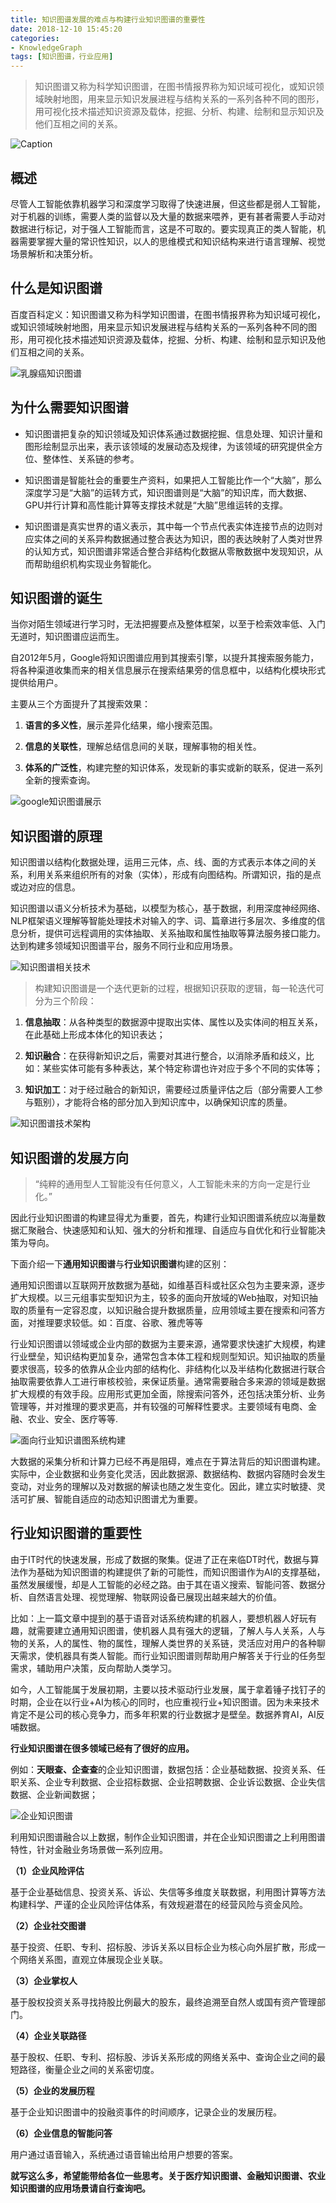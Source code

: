 ```yaml
---
title: 知识图谱发展的难点与构建行业知识图谱的重要性
date: 2018-12-10 15:45:20
categories:
- KnowledgeGraph
tags: [知识图谱，行业应用]
---
```



> 知识图谱又称为科学知识图谱，在图书情报界称为知识域可视化，或知识领域映射地图，用来显示知识发展进程与结构关系的一系列各种不同的图形，用可视化技术描述知识资源及载体，挖掘、分析、构建、绘制和显示知识及他们互相之间的关系。

![Caption](https://i.postimg.cc/QtcRF54v/kg-01.jpg)

## 概述

尽管人工智能依靠机器学习和深度学习取得了快速进展，但这些都是弱人工智能，对于机器的训练，需要人类的监督以及大量的数据来喂养，更有甚者需要人手动对数据进行标记，对于强人工智能而言，这是不可取的。要实现真正的类人智能，机器需要掌握大量的常识性知识，以人的思维模式和知识结构来进行语言理解、视觉场景解析和决策分析。

## 什么是知识图谱

百度百科定义：知识图谱又称为科学知识图谱，在图书情报界称为知识域可视化，或知识领域映射地图，用来显示知识发展进程与结构关系的一系列各种不同的图形，用可视化技术描述知识资源及载体，挖掘、分析、构建、绘制和显示知识及他们互相之间的关系。

![乳腺癌知识图谱](https://i.postimg.cc/8PpqC7hn/kg-02.jpg)

## 为什么需要知识图谱

- 知识图谱把复杂的知识领域及知识体系通过数据挖掘、信息处理、知识计量和图形绘制显示出来，表示该领域的发展动态及规律，为该领域的研究提供全方位、整体性、关系链的参考。

- 知识图谱是智能社会的重要生产资料，如果把人工智能比作一个“大脑”，那么深度学习是“大脑”的运转方式，知识图谱则是“大脑”的知识库，而大数据、GPU并行计算和高性能计算等支撑技术就是“大脑”思维运转的支撑。

- 知识图谱是真实世界的语义表示，其中每一个节点代表实体连接节点的边则对应实体之间的关系异构数据通过整合表达为知识，图的表达映射了人类对世界的认知方式，知识图谱非常适合整合非结构化数据从零散数据中发现知识，从而帮助组织机构实现业务智能化。

## 知识图谱的诞生

当你对陌生领域进行学习时，无法把握要点及整体框架，以至于检索效率低、入门无道时，知识图谱应运而生。

自2012年5月，Google将知识图谱应用到其搜索引擎，以提升其搜索服务能力，将各种渠道收集而来的相关信息展示在搜索结果旁的信息框中，以结构化模块形式提供给用户。

主要从三个方面提升了其搜索效果：

1. **语言的多义性**，展示差异化结果，缩小搜索范围。

2. **信息的关联性**，理解总结信息间的关联，理解事物的相关性。

3. **体系的广泛性**，构建完整的知识体系，发现新的事实或新的联系，促进一系列全新的搜索查询。

![google知识图谱展示](https://i.postimg.cc/8PZxfT4k/kg-03.jpg)

## 知识图谱的原理

知识图谱以结构化数据处理，运用三元体，点、线、面的方式表示本体之间的关系，利用关系来组织所有的对象（实体），形成有向图结构。所谓知识，指的是点或边对应的信息。

知识图谱以语义分析技术为基础，以模型为核心，基于数据，利用深度神经网络、NLP框架语义理解等智能处理技术对输入的字、词、篇章进行多层次、多维度的信息分析，提供可远程调用的实体抽取、关系抽取和属性抽取等算法服务接口能力。达到构建多领域知识图谱平台，服务不同行业和应用场景。

![知识图谱相关技术](https://i.postimg.cc/kG9LK4LG/kg-04.png)

> 构建知识图谱是一个迭代更新的过程，根据知识获取的逻辑，每一轮迭代可分为三个阶段：

1. **信息抽取**：从各种类型的数据源中提取出实体、属性以及实体间的相互关系，在此基础上形成本体化的知识表达；

2. **知识融合**：在获得新知识之后，需要对其进行整合，以消除矛盾和歧义，比如：某些实体可能有多种表达，某个特定称谓也许对应于多个不同的实体等；

3. **知识加工**：对于经过融合的新知识，需要经过质量评估之后（部分需要人工参与甄别），才能将合格的部分加入到知识库中，以确保知识库的质量。

![知识图谱技术架构](https://i.postimg.cc/T19F9xX9/kg-05.jpg)

## 知识图谱的发展方向

> “纯粹的通用型人工智能没有任何意义，人工智能未来的方向一定是行业化。”

因此行业知识图谱的构建显得尤为重要，首先，构建行业知识图谱系统应以海量数据汇聚融合、快速感知和认知、强大的分析和推理、自适应与自优化和行业智能决策为导向。

下面介绍一下**通用知识图谱**与**行业知识图谱**构建的区别：

通用知识图谱以互联网开放数据为基础，如维基百科或社区众包为主要来源，逐步扩大规模。以三元组事实型知识为主，较多的面向开放域的Web抽取，对知识抽取的质量有一定容忍度，以知识融合提升数据质量，应用领域主要在搜索和问答方面，对推理要求较低。如：百度、谷歌、雅虎等等

行业知识图谱以领域或企业内部的数据为主要来源，通常要求快速扩大规模，构建行业壁垒，知识结构更加复杂，通常包含本体工程和规则型知识。知识抽取的质量要求很高，较多的依靠从企业内部的结构化、非结构化以及半结构化数据进行联合抽取需要依靠人工进行审核校验，来保证质量。通常需要融合多来源的领域是数据扩大规模的有效手段。应用形式更加全面，除搜索问答外，还包括决策分析、业务管理等，并对推理的要求更高，并有较强的可解释性要求。主要领域有电商、金融、农业、安全、医疗等等.

![面向行业知识谱图系统构建](https://i.postimg.cc/MZbCx7jQ/kg-06.jpg)

大数据的采集分析和计算力已经不再是阻碍，难点在于算法背后的知识图谱构建。实际中，企业数据和业务变化灵活，因此数据源、数据结构、数据内容随时会发生变动，对业务的理解以及对数据的解读也随之发生变化。因此，建立实时敏捷、灵活可扩展、智能自适应的动态知识图谱尤为重要。

## 行业知识图谱的重要性

由于IT时代的快速发展，形成了数据的聚集。促进了正在来临DT时代，数据与算法作为基础为知识图谱的构建提供了新的可能性，而知识图谱作为AI的支撑基础，虽然发展缓慢，却是人工智能的必经之路。由于其在语义搜索、智能问答、数据分析、自然语言处理、视觉理解、物联网设备已展现出越来越大的价值。

比如：上一篇文章中提到的基于语音对话系统构建的机器人，要想机器人好玩有趣，就需要建立通用知识图谱，使机器人具有强大的逻辑，了解人与人关系，人与物的关系，人的属性、物的属性，理解人类世界的关系链，灵活应对用户的各种聊天需求，使机器具有类人智能。而行业知识图谱则帮助用户解答关于行业的任务型需求，辅助用户决策，反向帮助人类学习。

如今，人工智能属于发展初期，主要以技术驱动行业发展，属于拿着锤子找钉子的时期，企业在以行业+AI为核心的同时，也应重视行业+知识图谱。因为未来技术肯定不是公司的核心竞争力，而多年积累的行业数据才是壁垒。数据养育AI，AI反哺数据。

**行业知识图谱在很多领域已经有了很好的应用。**

例如：**天眼查、企查查**的企业知识图谱，数据包括：企业基础数据、投资关系、任职关系、企业专利数据、企业招标数据、企业招聘数据、企业诉讼数据、企业失信数据、企业新闻数据；

![企业知识图谱](https://i.postimg.cc/K84wnCpP/kg-07.jpg)

利用知识图谱融合以上数据，制作企业知识图谱，并在企业知识图谱之上利用图谱特性，针对金融业务场景做一系列应用。

**（1）企业风险评估**

基于企业基础信息、投资关系、诉讼、失信等多维度关联数据，利用图计算等方法构建科学、严谨的企业风险评估体系，有效规避潜在的经营风险与资金风险。

**（2）企业社交图谱**

基于投资、任职、专利、招标股、涉诉关系以目标企业为核心向外层扩散，形成一个网络关系图，直观立体展现企业关联。

**（3）企业掌权人**

基于股权投资关系寻找持股比例最大的股东，最终追溯至自然人或国有资产管理部门。

**（4）企业关联路径**

基于股权、任职、专利、招标股、涉诉关系形成的网络关系中、查询企业之间的最短路径，衡量企业之间的关系密切度。

**（5）企业的发展历程**

基于企业知识图谱中的投融资事件的时间顺序，记录企业的发展历程。

**（6）企业信息的智能问答**

用户通过语音输入，系统通过语音输出给用户想要的答案。

**就写这么多，希望能带给各位一些思考。关于医疗知识图谱、金融知识图谱、农业知识图谱的应用场景请自行查询吧。**
